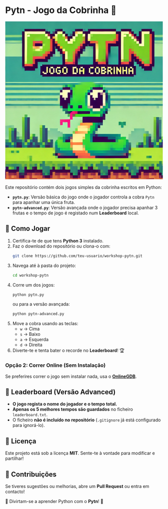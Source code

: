 # Pytn - Jogo da Cobrinha 🐍

![Pyton - Jogo da Cobrinha](img/pytn-img.webp)

Este repositório contém dois jogos simples da cobrinha escritos em Python: 

- **`pytn.py`**: Versão básica do jogo onde o jogador controla a cobra `Pytn` para apanhar uma única fruta.
- **`pytn-advanced.py`**: Versão avançada onde o jogador precisa apanhar 3 frutas e o tempo de jogo é registado num **Leaderboard** local.

## 🚀 Como Jogar
1. Certifica-te de que tens **Python 3** instalado.
2. Faz o download do repositório ou clona-o com:
   ```bash
   git clone https://github.com/teu-usuario/workshop-pytn.git
   ```
3. Navega até à pasta do projeto:
   ```bash
   cd workshop-pytn
   ```
4. Corre um dos jogos:
   ```bash
   python pytn.py
   ```
   ou para a versão avançada:
   ```bash
   python pytn-advanced.py
   ```
5. Move a cobra usando as teclas:
   - `w` → Cima
   - `s` → Baixo
   - `a` → Esquerda
   - `d` → Direita
6. Diverte-te e tenta bater o recorde no **Leaderboard**! 🏆

### Opção 2: Correr Online (Sem Instalação)
Se preferires correr o jogo sem instalar nada, usa o **[OnlineGDB](https://www.onlinegdb.com/online_python_compiler)**.

## 🏅 Leaderboard (Versão Advanced)
- **O jogo regista o nome do jogador e o tempo total.**
- **Apenas os 5 melhores tempos são guardados** no ficheiro `leaderboard.txt`.
- O ficheiro **não é incluído no repositório** (`.gitignore` já está configurado para ignorá-lo).

## 📜 Licença
Este projeto está sob a licença **MIT**. Sente-te à vontade para modificar e partilhar!

## 📧 Contribuições
Se tiveres sugestões ou melhorias, abre um **Pull Request** ou entra em contacto!

🐍 Divirtam-se a aprender Python com o **Pytn**! 🚀

